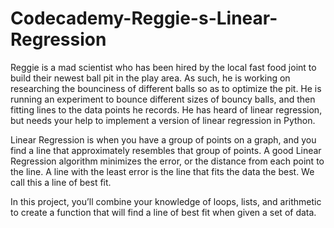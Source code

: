 # Codecademy-Reggie-s-Linear-Regression
Reggie is a mad scientist who has been hired by the local fast food joint to build their newest ball pit in the play area. As such, he is working on researching the bounciness of different balls so as to optimize the pit. He is running an experiment to bounce different sizes of bouncy balls, and then fitting lines to the data points he records. He has heard of linear regression, but needs your help to implement a version of linear regression in Python.

Linear Regression is when you have a group of points on a graph, and you find a line that approximately resembles that group of points. A good Linear Regression algorithm minimizes the error, or the distance from each point to the line. A line with the least error is the line that fits the data the best. We call this a line of best fit.

In this project, you’ll combine your knowledge of loops, lists, and arithmetic to create a function that will find a line of best fit when given a set of data.
